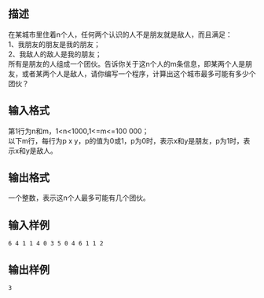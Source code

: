 ## 描述

在某城市里住着n个人，任何两个认识的人不是朋友就是敌人，而且满足：<br /> 1、我朋友的朋友是我的朋友；<br /> 2、我敌人的敌人是我的朋友；<br /> 所有是朋友的人组成一个团伙。告诉你关于这n个人的m条信息，即某两个人是朋友，或者某两个人是敌人，请你编写一个程序，计算出这个城市最多可能有多少个团伙？<br />

## 输入格式

第1行为n和m，1<n<1000,1<=m<=100 000；<br /> 以下m行，每行为p x y，p的值为0或1，p为0时，表示x和y是朋友，p为1时，表示x和y是敌人。<br />

## 输出格式

一个整数，表示这n个人最多可能有几个团伙。

## 输入样例

```plaintext
6 4 1 1 4 0 3 5 0 4 6 1 1 2
```

## 输出样例

```plaintext
3
```



 



 


